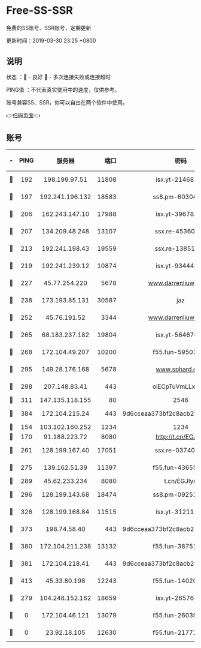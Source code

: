 # Free-SS-SSR

免费的SS账号、SSR账号，定期更新

更新时间：2019-03-30 23:25 +0800

## 说明

状态     ：🙂 - 良好 🙁 - 多次连接失败或连接超时

PING值   ：不代表真实使用中的速度，仅供参考。

账号兼容SS、SSR，你可以自由在两个软件中使用。

👉[扫码页面](https://liesauer.github.io/Free-SS-SSR/)👈

## 账号

|-|PING|服务器|端口|密码|加密方式|区域|
|:----:|:----:|:-----:|-----:|:----:|:----:|:----:|
|🙂|192|198.199.97.51|11808|isx.yt-21468252|aes-256-cfb|US|
|🙂|197|192.241.196.132|18583|ss8.pm-60304703|aes-256-cfb|US|
|🙂|206|162.243.147.10|17988|isx.yt-39678389|aes-256-cfb|US|
|🙂|207|134.209.48.248|13107|ssx.re-45360921|aes-256-cfb|US|
|🙂|213|192.241.198.43|19559|ssx.re-13851105|aes-256-cfb|US|
|🙂|219|192.241.239.12|10874|isx.yt-93444361|aes-256-cfb|US|
|🙂|227|45.77.254.220|5678|www.darrenliuwei.com|aes-256-cfb|SG|
|🙂|238|173.193.85.131|30587|jaz|aes-256-cfb|US|
|🙂|252|45.76.191.52|3344|www.darrenliuwei.com|aes-256-cfb|JP|
|🙂|265|68.183.237.182|19804|isx.yt-56467810|aes-256-cfb|SG|
|🙂|268|172.104.49.207|10200|f55.fun-59503435|aes-256-cfb|SG|
|🙂|295|149.28.176.168|5678|www.sphard.com|aes-256-cfb|AU|
|🙂|298|207.148.83.41|443|oiECpTuVmLLxk4Ts|aes-256-cfb|AU|
|🙂|311|147.135.118.155|80|2546|chacha20|US|
|🙂|384|172.104.215.24|443|9d6cceaa373bf2c8acb22e60b6a58be6|aes-256-cfb|US|
|🙂|154|103.102.160.252|1234|1234|rc4-md5|JP|
|🙂|170|91.188.223.72|8080|http://t.cn/EGJIyrl|rc4-md5|RU|
|🙂|261|128.199.167.40|17051|ssx.re-03740989|aes-256-cfb|SG|
|🙂|275|139.162.51.39|11397|f55.fun-43655311|aes-256-cfb|SG|
|🙂|289|45.62.233.234|8080|t.cn/EGJIyrl|rc4-md5|CA|
|🙂|296|128.199.143.68|18474|ss8.pm-09251863|aes-256-cfb|SG|
|🙂|326|128.199.168.84|11515|isx.yt-31211205|aes-256-cfb|SG|
|🙂|373|198.74.58.40|443|9d6cceaa373bf2c8acb22e60b6a58be6|aes-256-cfb|US|
|🙂|380|172.104.211.238|13132|f55.fun-38751809|aes-256-cfb|US|
|🙂|381|172.104.218.41|443|9d6cceaa373bf2c8acb22e60b6a58be6|aes-256-cfb|US|
|🙂|413|45.33.80.198|12243|f55.fun-14020939|aes-256-cfb|US|
|🙁|279|104.248.152.162|18659|isx.yt-26576357|aes-256-cfb|SG|
|🙁|0|172.104.46.121|13079|f55.fun-26039696|aes-256-cfb|SG|
|🙁|0|23.92.18.105|12630|f55.fun-21771517|aes-256-cfb|US|
